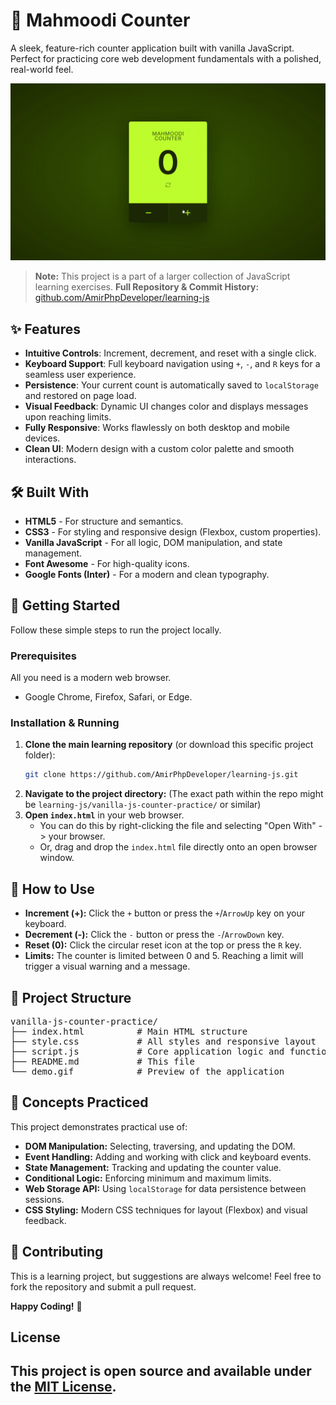 # 🧮 Mahmoodi Counter

A sleek, feature-rich counter application built with vanilla JavaScript. Perfect for practicing core web development fundamentals with a polished, real-world feel.

![Mahmoodi Counter Demo](demo.gif)

> **Note:** This project is a part of a larger collection of JavaScript learning exercises.
> **Full Repository & Commit History:** [github.com/AmirPhpDeveloper/learning-js](https://github.com/AmirPhpDeveloper/learning-js)

## ✨ Features

- **Intuitive Controls**: Increment, decrement, and reset with a single click.
- **Keyboard Support**: Full keyboard navigation using `+`, `-`, and `R` keys for a seamless user experience.
- **Persistence**: Your current count is automatically saved to `localStorage` and restored on page load.
- **Visual Feedback**: Dynamic UI changes color and displays messages upon reaching limits.
- **Fully Responsive**: Works flawlessly on both desktop and mobile devices.
- **Clean UI**: Modern design with a custom color palette and smooth interactions.

## 🛠️ Built With

- **HTML5** - For structure and semantics.
- **CSS3** - For styling and responsive design (Flexbox, custom properties).
- **Vanilla JavaScript** - For all logic, DOM manipulation, and state management.
- **Font Awesome** - For high-quality icons.
- **Google Fonts (Inter)** - For a modern and clean typography.

## 🚀 Getting Started

Follow these simple steps to run the project locally.

### Prerequisites

All you need is a modern web browser.

- Google Chrome, Firefox, Safari, or Edge.

### Installation & Running

1.  **Clone the main learning repository** (or download this specific project folder):
    ```bash
    git clone https://github.com/AmirPhpDeveloper/learning-js.git
    ```
2.  **Navigate to the project directory:**
    (The exact path within the repo might be `learning-js/vanilla-js-counter-practice/` or similar)
3.  **Open `index.html`** in your web browser.
    - You can do this by right-clicking the file and selecting "Open With" -> your browser.
    - Or, drag and drop the `index.html` file directly onto an open browser window.

## 📖 How to Use

- **Increment (+):** Click the `+` button or press the `+`/`ArrowUp` key on your keyboard.
- **Decrement (-):** Click the `-` button or press the `-`/`ArrowDown` key.
- **Reset (0):** Click the circular reset icon at the top or press the `R` key.
- **Limits:** The counter is limited between 0 and 5. Reaching a limit will trigger a visual warning and a message.

## 📁 Project Structure

<pre>
vanilla-js-counter-practice/
├── index.html          # Main HTML structure
├── style.css           # All styles and responsive layout
├── script.js           # Core application logic and functionality
├── README.md           # This file
└── demo.gif            # Preview of the application
</pre>

## 🧠 Concepts Practiced

This project demonstrates practical use of:

- **DOM Manipulation:** Selecting, traversing, and updating the DOM.
- **Event Handling:** Adding and working with click and keyboard events.
- **State Management:** Tracking and updating the counter value.
- **Conditional Logic:** Enforcing minimum and maximum limits.
- **Web Storage API:** Using `localStorage` for data persistence between sessions.
- **CSS Styling:** Modern CSS techniques for layout (Flexbox) and visual feedback.

## 🤝 Contributing

This is a learning project, but suggestions are always welcome! Feel free to fork the repository and submit a pull request.

**Happy Coding!** 🚀

## License

## This project is open source and available under the [MIT License](LICENSE).
